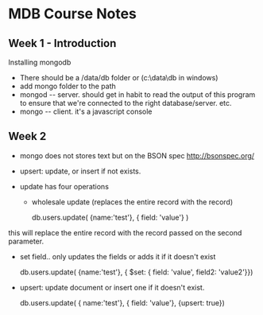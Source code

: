 # MDB Course Notes

## Week 1 - Introduction

Installing mongodb 

* There should be a /data/db folder or (c:\data\db in windows)
* add mongo folder to the path
* mongod -- server. should get in habit to read the output of this program to ensure that we're connected to the right database/server. etc.
* mongo -- client. it's a javascript console

## Week 2

* mongo does not stores text but on the BSON spec http://bsonspec.org/

* upsert: update, or insert if not exists.

* update has four operations
  * wholesale update (replaces the entire record with the record)

    db.users.update( {name:'test'}, { field: 'value'} )

this will replace the entire record with the record passed on the second parameter.

  * set field.. only updates the fields or adds it if it doesn't exist

    db.users.update( {name:'test'}, { $set: { field: 'value', field2: 'value2'}})

  * upsert: update document or insert one if it doesn't exist.

    db.users.update( { name:'test'}, { field: 'value'}, {upsert: true})




